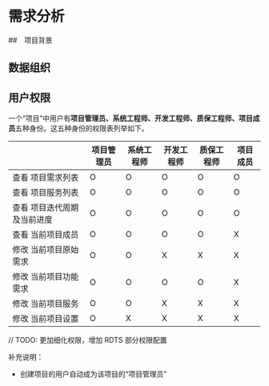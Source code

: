 # 需求分析

##　项目背景



## 数据组织



## 用户权限

一个“项目”中用户有**项目管理员、系统工程师、开发工程师、质保工程师、项目成员**五种身份。这五种身份的权限表列举如下。

|                             | 项目管理员 | 系统工程师 | 开发工程师 | 质保工程师 | 项目成员 |
| --------------------------- | ---------- | ---------- | ---------- | ---------- | -------- |
| 查看 项目需求列表           | O          | O          | O          | O          | O        |
| 查看 项目服务列表           | O          | O          | O          | O          | O        |
| 查看 项目迭代周期及当前进度 | O          | O          | O          | O          | O        |
| 查看 当前项目成员 | O          | O          | O          | O          | X        |
| 修改 当前项目原始需求 | O          | O          | X         | X         | X        |
| 修改 当前项目功能需求 | O          | O         | O          | O        | X        |
| 修改 当前项目服务 | O          | O          | X         | X         | X        |
| 修改 当前项目设置 | O          | X         | X         | X         | X        |

// TODO: 更加细化权限，增加 RDTS 部分权限配置

补充说明：

+ 创建项目的用户自动成为该项目的“项目管理员”